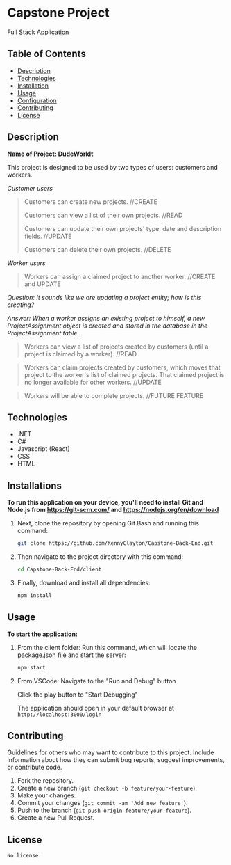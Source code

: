 # Capstone Project
Full Stack Application

## Table of Contents
- [Description](#description)
- [Technologies](#technologies)
- [Installation](#installation)
- [Usage](#usage)
- [Configuration](#configuration)
- [Contributing](#contributing)
- [License](#license)


## Description
**Name of Project: DudeWorkIt**

This project is designed to be used by two types of users: customers and workers.

_Customer users_

> Customers can create new projects. //CREATE
> 
> Customers can view a list of their own projects. //READ
> 
> Customers can update their own projects' type, date and description fields. //UPDATE
> 
> Customers can delete their own projects. //DELETE


_Worker users_

> Workers can assign a claimed project to another worker. //CREATE and UPDATE

_Question: It sounds like we are updating a project entity; how is this creating?_

_Answer: When a worker assigns an existing project to himself, a new _ProjectAssignment_ object is created and stored in the database in the ProjectAssignment table._

> Workers can view a list of projects created by customers (until a project is claimed by a worker). //READ

> Workers can claim projects created by customers, which moves that project to the worker's list of claimed projects. That claimed project is no longer available for other workers. //UPDATE

> Workers will be able to complete projects. //FUTURE FEATURE




## Technologies
- .NET
- C#
- Javascript (React)
- CSS
- HTML


## Installations

**To run this application on your device, you'll need to install Git and Node.js from https://git-scm.com/ and https://nodejs.org/en/download**

1. Next, clone the repository by opening Git Bash and running this command:
    ```bash
    git clone https://github.com/KennyClayton/Capstone-Back-End.git
    ```

2. Then navigate to the project directory with this command:
    ```bash
    cd Capstone-Back-End/client
    ```

3. Finally, download and install all dependencies:
    ```bash
    npm install
    ```

## Usage

**To start the application:**
1. From the client folder:
   Run this command, which will locate the package.json file and start the server:
    
   ```bash
   npm start
   ```
2. From VSCode:
   Navigate to the "Run and Debug" button
   
   Click the play button to "Start Debugging"
   
   The application should open in your default browser at `http://localhost:3000/login`

## Contributing
Guidelines for others who may want to contribute to this project. Include information about how they can submit bug reports, suggest improvements, or contribute code.

1. Fork the repository.
2. Create a new branch (`git checkout -b feature/your-feature`).
3. Make your changes.
4. Commit your changes (`git commit -am 'Add new feature'`).
5. Push to the branch (`git push origin feature/your-feature`).
6. Create a new Pull Request.

## License
    No license.
